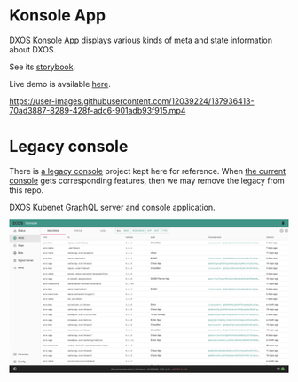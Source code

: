 # Konsole App

[DXOS Konsole App](./packages/konsole-app) displays various kinds of meta and state information about DXOS.

See its [storybook](https://609d2a9c8202250039083fbb-qzdizbgwmn.chromatic.com/?path=/story/panels--records).

Live demo is available [here](https://enterprise.kube.dxos.network/app/marcin:app.konsole).

https://user-images.githubusercontent.com/12039224/137936413-70ad3887-8289-428f-adc6-901adb93f915.mp4

# Legacy console

There is [a legacy console](./packages/console-app) project kept here for reference.
When [the current console](./packages/konsole-app) gets corresponding features,
then we may remove the legacy from this repo.

DXOS Kubenet GraphQL server and console application.

![Console](./docs/images/console.png)
